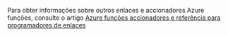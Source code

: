 Para obter informações sobre outros enlaces e accionadores Azure funções, consulte o artigo [Azure funções accionadores e referência para programadores de enlaces](../articles/azure-functions/functions-triggers-bindings.md)
